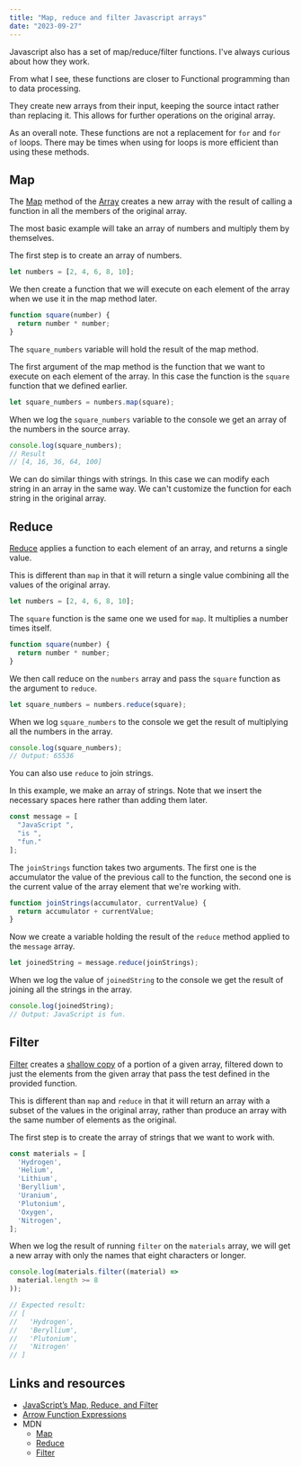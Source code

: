 ```yaml
---
title: "Map, reduce and filter Javascript arrays"
date: "2023-09-27"
---
```


Javascript also has a set of map/reduce/filter functions. I've always curious about how they work.

From what I see, these functions are closer to Functional programming than to data processing.

They create new arrays from their input, keeping the source intact rather than replacing it. This allows for further operations on the original array.

As an overall note. These functions are not a replacement for `for` and `for of` loops. There may be times when using for loops is more efficient than using these methods.

## Map

The [Map](https://developer.mozilla.org/en-US/docs/Web/JavaScript/Reference/Global_Objects/Array/map) method of the [Array](https://developer.mozilla.org/en-US/docs/Web/JavaScript/Reference/Global_Objects/Array) creates a new array with the result of calling a function in all the members of the original array.

The most basic example will take an array of numbers and multiply them by themselves.

The first step is to create an array of numbers.

```js
let numbers = [2, 4, 6, 8, 10];
```

We then create a function that we will execute on each element of the array when we use it in the map method later.

```js
function square(number) {
  return number * number;
}
```

The `square_numbers` variable will hold the result of the map method.

The first argument of the map method is the function that we want to execute on each element of the array. In this case the function is the `square` function that we defined earlier.

```js
let square_numbers = numbers.map(square);
```

When we log the `square_numbers` variable to the console we get an array of the numbers in the source array.

```js
console.log(square_numbers);
// Result
// [4, 16, 36, 64, 100]
```

We can do similar things with strings. In this case we can modify each string in an array in the same way. We can't customize the function for each string in the original array.

## Reduce

[Reduce](https://developer.mozilla.org/en-US/docs/Web/JavaScript/Reference/Global_Objects/Array/Reduce) applies a function to each element of an array, and returns a single value.

This is different than `map` in that it will return a single value combining all the values of the original array.

```js
let numbers = [2, 4, 6, 8, 10];
```

The `square` function is the same one we used for `map`. It multiplies a number times itself.

```js
function square(number) {
  return number * number;
}
```

We then call reduce on the `numbers` array and pass the `square` function as the argument to `reduce`.

```js
let square_numbers = numbers.reduce(square);
```

When we log `square_numbers` to the console we get the result of multiplying all the numbers in the array.

```js
console.log(square_numbers);
// Output: 65536
```

You can also use `reduce` to join strings.

In this example, we make an array of strings. Note that we insert the necessary spaces here rather than adding them later.

```js
const message = [
  "JavaScript ",
  "is ",
  "fun."
];
```

The `joinStrings` function takes two arguments. The first one is the accumulator the value of the previous call to the function, the second one is the current value of the array element that we're working with.

```js
function joinStrings(accumulator, currentValue) {
  return accumulator + currentValue;
}
```

Now we create a variable holding the result of the `reduce` method applied to the `message` array.

```js
let joinedString = message.reduce(joinStrings);
```

When we log the value of `joinedString` to the console we get the result of joining all the strings in the array.

```js
console.log(joinedString);
// Output: JavaScript is fun.
```

## Filter

[Filter](https://developer.mozilla.org/en-US/docs/Web/JavaScript/Reference/Global_Objects/Array/filter) creates a [shallow copy](https://developer.mozilla.org/en-US/docs/Glossary/Shallow_copy) of a portion of a given array, filtered down to just the elements from the given array that pass the test defined in the provided function.

This is different than `map` and `reduce` in that it will return an array with a subset of the values in the original array, rather than produce an array with the same number of elements as the original.

The first step is to create the array of strings that we want to work with.

```js
const materials = [
  'Hydrogen',
  'Helium',
  'Lithium',
  'Beryllium',
  'Uranium',
  'Plutonium',
  'Oxygen',
  'Nitrogen',
];
```

When we log the result of running `filter` on the `materials` array, we will get a new array with only the names that eight characters or longer.

```js
console.log(materials.filter((material) =>
  material.length >= 8
));

// Expected result:
// [
//   'Hydrogen',
//   'Beryllium',
//   'Plutonium',
//   'Nitrogen'
// ]
```

## Links and resources

* [JavaScript’s Map, Reduce, and Filter](https://danmartensen.svbtle.com/javascripts-map-reduce-and-filter)
* [Arrow Function Expressions](https://developer.mozilla.org/en-US/docs/Web/JavaScript/Reference/Functions/Arrow_functions)
* MDN
  * [Map](https://developer.mozilla.org/en-US/docs/Web/JavaScript/Reference/Global_Objects/Array/map)
  * [Reduce](https://developer.mozilla.org/en-US/docs/Web/JavaScript/Reference/Global_Objects/Array/Reduce)
  * [Filter](https://developer.mozilla.org/en-US/docs/Web/JavaScript/Reference/Global_Objects/Array/filter)
